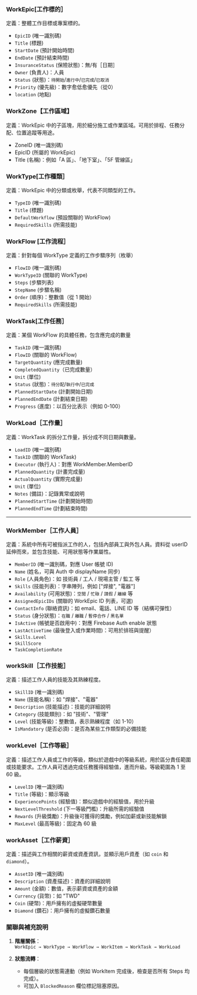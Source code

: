 ### WorkEpic[工作標的］
定義：整體工作目標或專案標的。
- `EpicID` (唯一識別碼)
- `Title` (標題)
- `StartDate` (預計開始時間)
- `EndDate` (預計結束時間)
- `InsuranceStatus` (保險狀態)：無/有［日期］  
- `Owner` (負責人)：人員
- `Status` (狀態)：`待開始`/`進行中`/`已完成`/`已取消`  
- `Priority` (優先級)：數字愈低愈優先（從0）
- `location` (地點)

### WorkZone【工作區域】
定義：WorkEpic 中的子區塊，用於細分施工或作業區域。可用於排程、任務分配、位置追蹤等用途。
- ZoneID (唯一識別碼)
- EpicID (所屬的 WorkEpic)
- Title (名稱)：例如「A 區」、「地下室」、「5F 管線區」

### WorkType[工作種類］
定義：WorkEpic 中的分類或枚舉，代表不同類型的工作。
- `TypeID` (唯一識別碼)
- `Title` (標題)
- `DefaultWorkflow` (預設關聯的 WorkFlow)  
- `RequiredSkills` (所需技能)

### WorkFlow [工作流程］
定義：針對每個 WorkType 定義的工作步驟序列（枚舉）
- `FlowID` (唯一識別碼)
- `WorkTypeID` (關聯的 WorkType)  
- `Steps` (步驟列表)
- `StepName` (步驟名稱)
- `Order` (順序)：整數值（從 1 開始）  
- `RequiredSkills` (所需技能)

### WorkTask[工作任務］
定義：某個 WorkFlow 的具體任務，包含應完成的數量
- `TaskID` (唯一識別碼)
- `FlowID` (關聯的 WorkFlow)
- `TargetQuantity` (應完成數量)
- `CompletedQuantity`（已完成數量）
- `Unit` (單位)
- `Status` (狀態)：`待分配`/`執行中`/`已完成`  
- `PlannedStartDate` (計劃開始日期)
- `PlannedEndDate` (計劃結束日期)
- `Progress` (進度)：以百分比表示（例如 0-100）

### WorkLoad［工作量］  
定義：WorkTask 的拆分工作量，拆分成不同日期與數量。

- `LoadID` (唯一識別碼)
- `TaskID` (關聯的 WorkTask)  
- `Executor` (執行人)：對應 WorkMember.MemberID  
- `PlannedQuantity` (計畫完成量)  
- `ActualQuantity` (實際完成量)  
- `Unit` (單位)  
- `Notes` (備註)：記錄異常或說明  
- `PlannedStartTime` (計劃開始時間)
- `PlannedEndTime` (計劃結束時間)
---

### WorkMember［工作人員］  
定義：系統中所有可被指派工作的人，包括內部員工與外包人員。資料從 userID 延伸而來，並包含技能、可用狀態等作業屬性。

- `MemberID` (唯一識別碼，對應 User 帳號 ID)
- `Name` (姓名，可與 Auth 中 displayName 同步)
- `Role` (人員角色)：如 技術員 / 工人 / 現場主管 / 監工 等
- `Skills` (技能列表)：字串陣列，例如 ["焊接", "電器"]
- `Availability` (可用狀態)：`空閒` / `忙碌` / `請假` / `離線` 等
- `AssignedEpicIDs` (關聯的 WorkEpic ID 列表，可選)
- `ContactInfo` (聯絡資訊)：如 email、電話、LINE ID 等（結構可彈性）
- `Status` (身分狀態)：`在職` / `離職` / `暫停合作` / `黑名單`
- `IsActive` (帳號是否啟用中)：對應 Firebase Auth enable 狀態
- `LastActiveTime` (最後登入或作業時間)：可用於排班與提醒）
- `Skills.Level` 
- `SkillScore` 
- `TaskCompletionRate` 

### workSkill［工作技能］  
定義：描述工作人員的技能及其熟練程度。
- `SkillID` (唯一識別碼)
- `Name` (技能名稱)：如 "焊接"、"電器"
- `Description` (技能描述)：技能的詳細說明
- `Category` (技能類別)：如 "技術"、"管理"
- `Level` (技能等級)：整數值，表示熟練程度（如 1-10）
- `IsMandatory` (是否必須)：是否為某些工作類型的必備技能

### workLevel［工作等級］  
定義：描述工作人員或工作的等級，類似於遊戲中的等級系統，用於區分責任範圍或技能要求。工作人員可透過完成任務獲得經驗值，進而升級。等級範圍為 1 至 60 級。
- `LevelID` (唯一識別碼)
- `Title` (等級)：顯示等級
- `ExperiencePoints` (經驗值)：類似遊戲中的經驗值，用於升級
- `NextLevelThreshold` (下一等級門檻)：升級所需的經驗值
- `Rewards` (升級獎勵)：升級後可獲得的獎勵，例如加薪或新技能解鎖
- `MaxLevel` (最高等級)：固定為 60 級

### workAsset［工作薪資］  
定義：描述與工作相關的薪資或資產資訊，並顯示用戶資產（如 `coin` 和 `diamond`）。
- `AssetID` (唯一識別碼)
- `Description` (資產描述)：資產的詳細說明
- `Amount` (金額)：數值，表示薪資或資產的金額
- `Currency` (貨幣)：如 "TWD"
- `Coin` (硬幣)：用戶擁有的虛擬硬幣數量
- `Diamond` (鑽石)：用戶擁有的虛擬鑽石數量

### **關聯與補充說明**
1. **階層關係**：  
   `WorkEpic → WorkType → WorkFlow → WorkItem → WorkTask → WorkLoad`  

2. **狀態流轉**：  
   - 每個層級的狀態需連動（例如 WorkItem 完成後，檢查是否所有 Steps 均完成）。  
   - 可加入 `BlockedReason` 欄位標記阻塞原因。